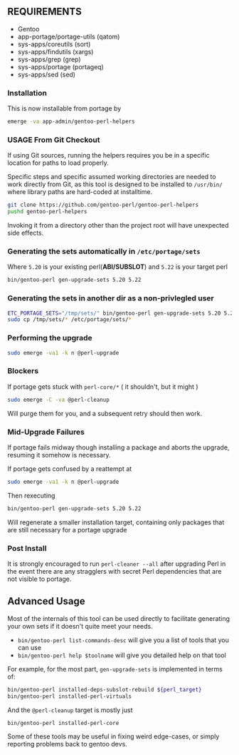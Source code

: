 
## REQUIREMENTS

- Gentoo
- app-portage/portage-utils (qatom)
- sys-apps/coreutils (sort)
- sys-apps/findutils (xargs)
- sys-apps/grep (grep)
- sys-apps/portage  (portageq)
- sys-apps/sed (sed)


### Installation

This is now installable from portage by
```bash
emerge -va app-admin/gentoo-perl-helpers
```

### USAGE From Git Checkout

If using Git sources, running the helpers requires you be in a specific
location for paths to load properly.

Specific steps and specific assumed working directories are needed to work
directly from Git, as this tool is designed to be installed to `/usr/bin/`
where library paths are hard-coded at installtime.

```bash
git clone https://github.com/gentoo-perl/gentoo-perl-helpers
pushd gentoo-perl-helpers
```

Invoking it from a directory other than the project root will have unexpected
side effects.

### Generating the sets automatically in `/etc/portage/sets`

Where `5.20` is your existing perl(**ABI/SUBSLOT**) and `5.22` is your target perl

```bash
bin/gentoo-perl gen-upgrade-sets 5.20 5.22
```

### Generating the sets in another dir as a non-privlegled user

```bash
ETC_PORTAGE_SETS="/tmp/sets/" bin/gentoo-perl gen-upgrade-sets 5.20 5.22
sudo cp /tmp/sets/* /etc/portage/sets/*
```

### Performing the upgrade

```bash
sudo emerge -va1 -k n @perl-upgrade
```

### Blockers

If portage gets stuck with `perl-core/*` ( it shouldn't, but it might )

```bash
sudo emerge -C -va @perl-cleanup
```

Will purge them for you, and a subsequent retry should then work.

### Mid-Upgrade Failures

If portage fails midway though installing a package and aborts the upgrade,
resuming it somehow is necessary.

If portage gets confused by a reattempt at 

```bash
sudo emerge -va1 -k n @perl-upgrade
```

Then rexecuting 

```bash
bin/gentoo-perl gen-upgrade-sets 5.20 5.22
```

Will regenerate a smaller installation target, containing only packages
that are still necessary for a portage upgrade

### Post Install

It is strongly encouraged to run `perl-cleaner --all` after upgrading Perl
in the event there are any stragglers with secret Perl dependencies that are
not visible to portage.

## Advanced Usage

Most of the internals of this tool can be used directly to facilitate
generating your own sets if it doesn't quite meet your needs.

- `bin/gentoo-perl list-commands-desc` will give you a list of tools that you can use
- `bin/gentoo-perl help $toolname` will give you detailed help on that tool

For example, for the most part, `gen-upgrade-sets` is implemented in terms of:

```bash
bin/gentoo-perl installed-deps-subslot-rebuild ${perl_target}
bin/gentoo-perl installed-perl-virtuals
```

And the `@perl-cleanup` target is mostly just

```bash
bin/gentoo-perl installed-perl-core
```

Some of these tools may be useful in fixing weird edge-cases, or
simply reporting problems back to gentoo devs.
